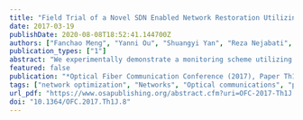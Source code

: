 ```yaml
---
title: "Field Trial of a Novel SDN Enabled Network Restoration Utilizing In-Depth Optical Performance Monitoring Assisted Re-Planning"
date: 2017-03-19
publishDate: 2020-08-08T18:52:41.144700Z
authors: ["Fanchao Meng", "Yanni Ou", "Shuangyi Yan", "Reza Nejabati", "Dimitra E. Simeonidou"]
publication_types: ["1"]
abstract: "We experimentally demonstrate a monitoring scheme utilizing both intermediate node and receiver monitoring for network re-planning. Either modulation format switching or light-path re-routing is adopted for restoration. The recovered signal performs better compared with static planning."
featured: false
publication: "*Optical Fiber Communication Conference (2017), Paper Th1J.8*"
tags: ["network optimization", "Networks", "Optical communications", "protection and restoration"]
url_pdf: "https://www.osapublishing.org/abstract.cfm?uri=OFC-2017-Th1J.8"
doi: "10.1364/OFC.2017.Th1J.8"
---
```


